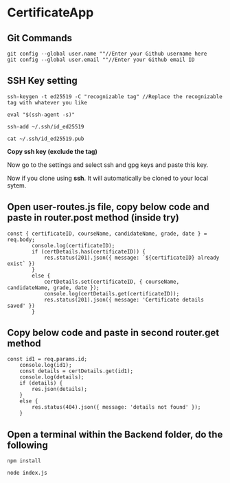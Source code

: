 # CertificateApp

## Git Commands

```
git config --global user.name ""//Enter your Github username here
git config --global user.email ""//Enter your Github email ID
```
## SSH Key setting

```
ssh-keygen -t ed25519 -C "recognizable tag" //Replace the recognizable tag with whatever you like
```
```
eval "$(ssh-agent -s)"

ssh-add ~/.ssh/id_ed25519

cat ~/.ssh/id_ed25519.pub
```
**Copy ssh key (exclude the tag)** 

Now go to the settings and select ssh and gpg keys and paste this key.

Now if you clone using **ssh**. It will automatically be cloned to your local sytem.


## Open user-routes.js file, copy below code and paste in router.post method (inside try)

```
const { certificateID, courseName, candidateName, grade, date } = req.body;
        console.log(certificateID);
        if (certDetails.has(certificateID)) {
            res.status(201).json({ message: `${certificateID} already exist` })
        }
        else {
            certDetails.set(certificateID, { courseName, candidateName, grade, date });
            console.log(certDetails.get(certificateID));
            res.status(201).json({ message: 'Certificate details saved' })
        }
```


## Copy below code and paste in second router.get method

```
const id1 = req.params.id;
    console.log(id1);
    const details = certDetails.get(id1);
    console.log(details);
    if (details) {
        res.json(details);
    }
    else {
        res.status(404).json({ message: 'details not found' });
    }
```

## Open a terminal within the Backend folder, do the following

```
npm install

node index.js

```
